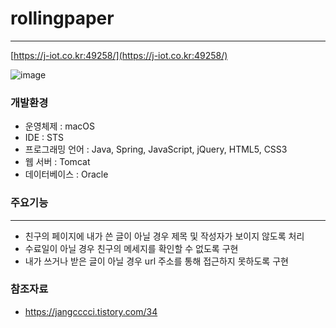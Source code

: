 # rollingpaper
---

[https://j-iot.co.kr:49258/](https://j-iot.co.kr:49258/)

![image](https://user-images.githubusercontent.com/114918904/233761104-b01ed8b1-804c-415d-84f2-173d8934b085.png)

### 개발환경
- 운영체제 : macOS
- IDE : STS
- 프로그래밍 언어 : Java, Spring, JavaScript, jQuery, HTML5, CSS3
- 웹 서버 : Tomcat
- 데이터베이스 : Oracle

### 주요기능
---
- 친구의 페이지에 내가 쓴 글이 아닐 경우 제목 및 작성자가 보이지 않도록 처리
- 수료일이 아닐 경우 친구의 메세지를 확인할 수 없도록 구현
- 내가 쓰거나 받은 글이 아닐 경우 url 주소를 통해 접근하지 못하도록 구현

### 참조자료
- https://jangcccci.tistory.com/34
